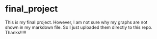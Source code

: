 # final_project

This is my final project. However, I am not sure why my graphs are not shown in my markdown file. 
So I just uploaded them directly to this repo. 
Thanks!!!!!
